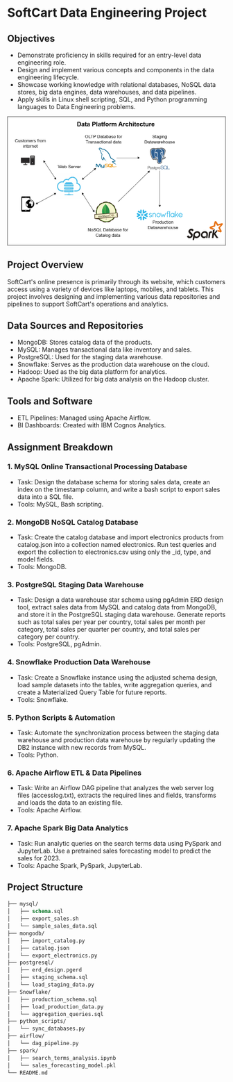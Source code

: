 # SoftCart Data Engineering Project
## Objectives
- Demonstrate proficiency in skills required for an entry-level data engineering role.
- Design and implement various concepts and components in the data engineering lifecycle.
- Showcase working knowledge with relational databases, NoSQL data stores, big data engines, data warehouses, and data pipelines.
- Apply skills in Linux shell scripting, SQL, and Python programming languages to Data Engineering problems.

![Data Platform Architecture](data_architecture.png)

## Project Overview
SoftCart's online presence is primarily through its website, which customers access using a variety of devices like laptops, mobiles, and tablets. This project involves designing and implementing various data repositories and pipelines to support SoftCart's operations and analytics.

## Data Sources and Repositories
- MongoDB: Stores catalog data of the products.
- MySQL: Manages transactional data like inventory and sales.
- PostgreSQL: Used for the staging data warehouse.
- Snowflake: Serves as the production data warehouse on the cloud.
- Hadoop: Used as the big data platform for analytics.
- Apache Spark: Utilized for big data analysis on the Hadoop cluster.

## Tools and Software
- ETL Pipelines: Managed using Apache Airflow.
- BI Dashboards: Created with IBM Cognos Analytics.

## Assignment Breakdown
### 1. MySQL Online Transactional Processing Database
- Task: Design the database schema for storing sales data, create an index on the timestamp column, and write a bash script to export sales data into a SQL file.
- Tools: MySQL, Bash scripting.
### 2. MongoDB NoSQL Catalog Database
- Task: Create the catalog database and import electronics products from catalog.json into a collection named electronics. Run test queries and export the collection to electronics.csv using only the _id, type, and model fields.
- Tools: MongoDB.
### 3. PostgreSQL Staging Data Warehouse
- Task: Design a data warehouse star schema using pgAdmin ERD design tool, extract sales data from MySQL and catalog data from MongoDB, and store it in the PostgreSQL staging data warehouse. Generate reports such as total sales per year per country, total sales per month per category, total sales per quarter per country, and total sales per category per country.
- Tools: PostgreSQL, pgAdmin.
### 4. Snowflake Production Data Warehouse
- Task: Create a Snowflake instance using the adjusted schema design, load sample datasets into the tables, write aggregation queries, and create a Materialized Query Table for future reports.
- Tools: Snowflake.
### 5. Python Scripts & Automation
- Task: Automate the synchronization process between the staging data warehouse and production data warehouse by regularly updating the DB2 instance with new records from MySQL.
- Tools: Python.
### 6. Apache Airflow ETL & Data Pipelines
- Task: Write an Airflow DAG pipeline that analyzes the web server log files (accesslog.txt), extracts the required lines and fields, transforms and loads the data to an existing file.
- Tools: Apache Airflow.
### 7. Apache Spark Big Data Analytics
- Task: Run analytic queries on the search terms data using PySpark and JupyterLab. Use a pretrained sales forecasting model to predict the sales for 2023.
- Tools: Apache Spark, PySpark, JupyterLab.

## Project Structure
```graphql
├── mysql/
│   ├── schema.sql
│   ├── export_sales.sh
│   └── sample_sales_data.sql
├── mongodb/
│   ├── import_catalog.py
│   ├── catalog.json
│   └── export_electronics.py
├── postgresql/
│   ├── erd_design.pgerd
│   ├── staging_schema.sql
│   └── load_staging_data.py
├── Snowflake/
│   ├── production_schema.sql
│   ├── load_production_data.py
│   └── aggregation_queries.sql
├── python_scripts/
│   └── sync_databases.py
├── airflow/
│   └── dag_pipeline.py
├── spark/
│   ├── search_terms_analysis.ipynb
│   └── sales_forecasting_model.pkl
└── README.md
```
